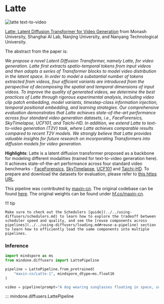 <!-- # Copyright 2024 The HuggingFace Team. All rights reserved.
#
# Licensed under the Apache License, Version 2.0 (the "License");
# you may not use this file except in compliance with the License.
# You may obtain a copy of the License at
#
#     http://www.apache.org/licenses/LICENSE-2.0
#
# Unless required by applicable law or agreed to in writing, software
# distributed under the License is distributed on an "AS IS" BASIS,
# WITHOUT WARRANTIES OR CONDITIONS OF ANY KIND, either express or implied.
# See the License for the specific language governing permissions and
# limitations under the License. -->

# Latte

![latte text-to-video](https://github.com/Vchitect/Latte/blob/52bc0029899babbd6e9250384c83d8ed2670ff7a/visuals/latte.gif?raw=true)

[Latte: Latent Diffusion Transformer for Video Generation](https://arxiv.org/abs/2401.03048) from Monash University, Shanghai AI Lab, Nanjing University, and Nanyang Technological University.

The abstract from the paper is:

*We propose a novel Latent Diffusion Transformer, namely Latte, for video generation. Latte first extracts spatio-temporal tokens from input videos and then adopts a series of Transformer blocks to model video distribution in the latent space. In order to model a substantial number of tokens extracted from videos, four efficient variants are introduced from the perspective of decomposing the spatial and temporal dimensions of input videos. To improve the quality of generated videos, we determine the best practices of Latte through rigorous experimental analysis, including video clip patch embedding, model variants, timestep-class information injection, temporal positional embedding, and learning strategies. Our comprehensive evaluation demonstrates that Latte achieves state-of-the-art performance across four standard video generation datasets, i.e., FaceForensics, SkyTimelapse, UCF101, and Taichi-HD. In addition, we extend Latte to text-to-video generation (T2V) task, where Latte achieves comparable results compared to recent T2V models. We strongly believe that Latte provides valuable insights for future research on incorporating Transformers into diffusion models for video generation.*

**Highlights**: Latte is a latent diffusion transformer proposed as a backbone for modeling different modalities (trained for text-to-video generation here). It achieves state-of-the-art performance across four standard video benchmarks - [FaceForensics](https://arxiv.org/abs/1803.09179), [SkyTimelapse](https://arxiv.org/abs/1709.07592), [UCF101](https://arxiv.org/abs/1212.0402) and [Taichi-HD](https://arxiv.org/abs/2003.00196). To prepare and download the datasets for evaluation, please refer to [this https URL](https://github.com/Vchitect/Latte/blob/main/docs/datasets_evaluation.md).

This pipeline was contributed by [maxin-cn](https://github.com/maxin-cn). The original codebase can be found [here](https://github.com/Vchitect/Latte). The original weights can be found under [hf.co/maxin-cn](https://huggingface.co/maxin-cn).

!!! tip

    Make sure to check out the Schedulers [guide](../../using-diffusers/schedulers.md) to learn how to explore the tradeoff between scheduler speed and quality, and see the [reuse components across pipelines](../../using-diffusers/loading.md#reuse-a-pipeline) section to learn how to efficiently load the same components into multiple pipelines.

### Inference

```python
import mindspore as ms
from mindone.diffusers import LattePipeline

pipeline = LattePipeline.from_pretrained(
	"maxin-cn/Latte-1", mindspore_dtype=ms.float16
)

video = pipeline(prompt="A dog wearing sunglasses floating in space, surreal, nebulae in background")[0][0]
```

::: mindone.diffusers.LattePipeline
